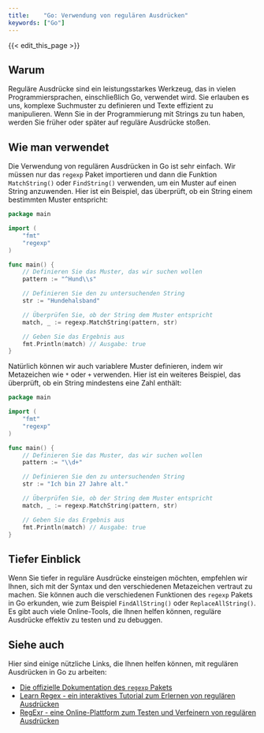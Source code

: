 ```yaml
---
title:    "Go: Verwendung von regulären Ausdrücken"
keywords: ["Go"]
---
```


{{< edit_this_page >}}

## Warum

Reguläre Ausdrücke sind ein leistungsstarkes Werkzeug, das in vielen Programmiersprachen, einschließlich Go, verwendet wird. Sie erlauben es uns, komplexe Suchmuster zu definieren und Texte effizient zu manipulieren. Wenn Sie in der Programmierung mit Strings zu tun haben, werden Sie früher oder später auf reguläre Ausdrücke stoßen.

## Wie man verwendet

Die Verwendung von regulären Ausdrücken in Go ist sehr einfach. Wir müssen nur das `regexp` Paket importieren und dann die Funktion `MatchString()` oder `FindString()` verwenden, um ein Muster auf einen String anzuwenden. Hier ist ein Beispiel, das überprüft, ob ein String einem bestimmten Muster entspricht:

```Go
package main

import (
    "fmt"
    "regexp"
)

func main() {
    // Definieren Sie das Muster, das wir suchen wollen
    pattern := "^Hund\\s"

    // Definieren Sie den zu untersuchenden String
    str := "Hundehalsband"

    // Überprüfen Sie, ob der String dem Muster entspricht
    match, _ := regexp.MatchString(pattern, str)

    // Geben Sie das Ergebnis aus
    fmt.Println(match) // Ausgabe: true
}
```

Natürlich können wir auch variablere Muster definieren, indem wir Metazeichen wie `*` oder `+` verwenden. Hier ist ein weiteres Beispiel, das überprüft, ob ein String mindestens eine Zahl enthält:

```Go
package main

import (
    "fmt"
    "regexp"
)

func main() {
    // Definieren Sie das Muster, das wir suchen wollen
    pattern := "\\d+"

    // Definieren Sie den zu untersuchenden String
    str := "Ich bin 27 Jahre alt."

    // Überprüfen Sie, ob der String dem Muster entspricht
    match, _ := regexp.MatchString(pattern, str)

    // Geben Sie das Ergebnis aus
    fmt.Println(match) // Ausgabe: true
}
```

## Tiefer Einblick

Wenn Sie tiefer in reguläre Ausdrücke einsteigen möchten, empfehlen wir Ihnen, sich mit der Syntax und den verschiedenen Metazeichen vertraut zu machen. Sie können auch die verschiedenen Funktionen des `regexp` Pakets in Go erkunden, wie zum Beispiel `FindAllString()` oder `ReplaceAllString()`. Es gibt auch viele Online-Tools, die Ihnen helfen können, reguläre Ausdrücke effektiv zu testen und zu debuggen.

## Siehe auch

Hier sind einige nützliche Links, die Ihnen helfen können, mit regulären Ausdrücken in Go zu arbeiten:

- [Die offizielle Dokumentation des `regexp` Pakets](https://golang.org/pkg/regexp/)
- [Learn Regex - ein interaktives Tutorial zum Erlernen von regulären Ausdrücken](https://regexone.com/)
- [RegExr - eine Online-Plattform zum Testen und Verfeinern von regulären Ausdrücken](https://regexr.com/)